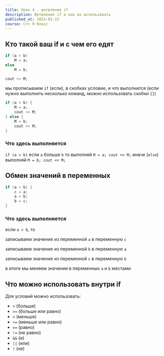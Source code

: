 ```yaml
---
title: Урок 4 - ветвления if
description: Ветвления if и как их использовать
published_at: 2023-02-22
course: C++ 9 Класс
---
```


## Кто такой ваш if и с чем его едят

```cpp
if (a > b)
    M = a;
else
    M = b;

cout << M;
```

мы прописываем `if` (если), в скобках условие, и что выполнится (если нужно
выполнить несколько команд, можно использовать скобки `{}`)

```cpp
if (a > b) {
    M = a;
    cout << M;
} else {
    M = b;
    cout << M;
}
```

### Что здесь выполняется

`if (a > b)` если `a` больше `b` то выполняй `M = a; cout << M;` иначе (`else`)
выполняй `M = b; cout << M;`

## Обмен значений в переменных

```cpp
if (a > b) {
    с = a;
    a = b;
    b = c;
}
```

### Что здесь выполняется

если `a > b`, то

записываем значение из переменной `а` в переменную `с`

записываем значение из переменной `b` в переменную `a`

записываем значение из переменной `c` в переменную `b`

в итоге мы меняем значения в переменных `a` и `b` местами

## Что можно использовать внутри if

Для условий можно использовать:

- `>` (больше)
- `>=` (больше или равно)
- `<` (меньше)
- `<=` (меньше или равно)
- `==` (равно)
- `!=` (не равно)
- `&&` (и)
- `||` (или)
- `!` (не)
